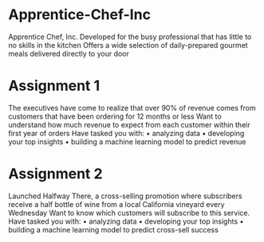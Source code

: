 # Apprentice-Chef-Inc
Apprentice Chef, Inc. Developed for the busy professional that has little to no skills in the kitchen Offers a wide selection of daily-prepared gourmet meals delivered directly to your door
# Assignment 1
The executives have come to realize that over 90% of revenue comes from customers that have been ordering for 12 months or less
Want to understand how much revenue to expect from each customer within their first year of orders
Have tasked you with:
• analyzing data
• developing your top insights
• building a machine learning model to predict revenue


# Assignment 2

Launched Halfway There, a cross-selling promotion where subscribers receive a half bottle of wine from a local California vineyard every Wednesday
Want to know which customers will subscribe to this service. Have tasked you with:
• analyzing data
• developing your top insights
• building a machine learning model to predict cross-sell success
